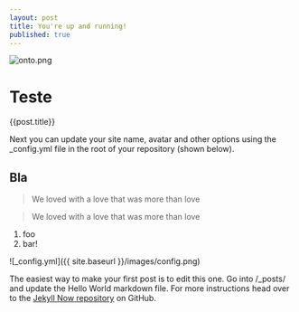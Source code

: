 ```yaml
---
layout: post
title: You're up and running!
published: true
---
```

![onto.png]({{site.baseurl}}/_posts/onto.png)

# Teste

{{post.title}}

Next you can update your site name, avatar and other options using the _config.yml file in the root of your repository (shown below).

## Bla

> We loved with a love that was more than love

> We loved with a love that was more than love

1. foo
1. bar!


![_config.yml]({{ site.baseurl }}/images/config.png)

The easiest way to make your first post is to edit this one. Go into /_posts/ and update the Hello World markdown file. For more instructions head over to the [Jekyll Now repository](https://github.com/barryclark/jekyll-now) on GitHub.
